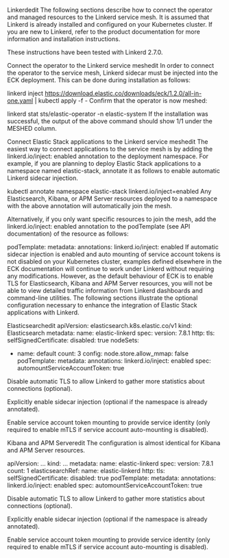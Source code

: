 Linkerdedit
The following sections describe how to connect the operator and managed resources to the Linkerd service mesh. It is assumed that Linkerd is already installed and configured on your Kubernetes cluster. If you are new to Linkerd, refer to the product documentation for more information and installation instructions.

These instructions have been tested with Linkerd 2.7.0.

Connect the operator to the Linkerd service meshedit
In order to connect the operator to the service mesh, Linkerd sidecar must be injected into the ECK deployment. This can be done during installation as follows:

linkerd inject https://download.elastic.co/downloads/eck/1.2.0/all-in-one.yaml | kubectl apply -f -
Confirm that the operator is now meshed:

linkerd stat sts/elastic-operator -n elastic-system
If the installation was successful, the output of the above command should show 1/1 under the MESHED column.

Connect Elastic Stack applications to the Linkerd service meshedit
The easiest way to connect applications to the service mesh is by adding the linkerd.io/inject: enabled annotation to the deployment namespace. For example, if you are planning to deploy Elastic Stack applications to a namespace named elastic-stack, annotate it as follows to enable automatic Linkerd sidecar injection.

kubectl annotate namespace elastic-stack linkerd.io/inject=enabled
Any Elasticsearch, Kibana, or APM Server resources deployed to a namespace with the above annotation will automatically join the mesh.

Alternatively, if you only want specific resources to join the mesh, add the linkerd.io/inject: enabled annotation to the podTemplate (see API documentation) of the resource as follows:

podTemplate:
metadata:
annotations:
linkerd.io/inject: enabled
If automatic sidecar injection is enabled and auto mounting of service account tokens is not disabled on your Kubernetes cluster, examples defined elsewhere in the ECK documentation will continue to work under Linkerd without requiring any modifications. However, as the default behaviour of ECK is to enable TLS for Elasticsearch, Kibana and APM Server resources, you will not be able to view detailed traffic information from Linkerd dashboards and command-line utilities. The following sections illustrate the optional configuration necessary to enhance the integration of Elastic Stack applications with Linkerd.

Elasticsearchedit
apiVersion: elasticsearch.k8s.elastic.co/v1
kind: Elasticsearch
metadata:
name: elastic-linkerd
spec:
version: 7.8.1
http:
tls:
selfSignedCertificate:
disabled: true
nodeSets:

- name: default
  count: 3
  config:
  node.store.allow_mmap: false
  podTemplate:
  metadata:
  annotations:
  linkerd.io/inject: enabled
  spec:
  automountServiceAccountToken: true

Disable automatic TLS to allow Linkerd to gather more statistics about connections (optional).

Explicitly enable sidecar injection (optional if the namespace is already annotated).

Enable service account token mounting to provide service identity (only required to enable mTLS if service account auto-mounting is disabled).

Kibana and APM Serveredit
The configuration is almost identical for Kibana and APM Server resources.

apiVersion: ...
kind: ...
metadata:
name: elastic-linkerd
spec:
version: 7.8.1
count: 1
elasticsearchRef:
name: elastic-linkerd
http:
tls:
selfSignedCertificate:
disabled: true
podTemplate:
metadata:
annotations:
linkerd.io/inject: enabled
spec:
automountServiceAccountToken: true

Disable automatic TLS to allow Linkerd to gather more statistics about connections (optional).

Explicitly enable sidecar injection (optional if the namespace is already annotated).

Enable service account token mounting to provide service identity (only required to enable mTLS if service account auto-mounting is disabled).
